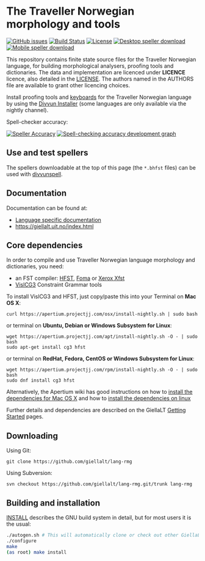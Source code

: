 The Traveller Norwegian morphology and tools
==========================================

[![GitHub issues](https://img.shields.io/github/issues-raw/giellalt/lang-rmg)](https://github.com/giellalt/lang-rmg/issues)
[![Build Status](https://divvun-tc.thetc.se/api/github/v1/repository/giellalt/lang-rmg/main/badge.svg)](https://github.com/giellalt/lang-rmg/actions)
[![License](https://img.shields.io/github/license/giellalt/lang-rmg)](https://github.com/giellalt/lang-rmg/blob/main/LICENSE)
[![Desktop speller download](https://img.shields.io/badge/download%40latest-desktop--bhfst-brightgreen)](https://pahkat.uit.no/main/download/speller-rmg?platform=desktop&channel=nightly)
[![Mobile speller download](https://img.shields.io/badge/download%40latest-mobile--bhfst-brightgreen)](https://pahkat.uit.no/main/download/speller-rmg?platform=mbile&channel=nightly)

This repository contains finite state source files for the Traveller Norwegian language,
for building morphological analysers, proofing tools
and dictionaries. The data and implementation are licenced under __LICENCE__
licence, also detailed in the
[LICENSE](https://github.com/giellalt/lang-rmg/blob/main/LICENSE). The
authors named in the AUTHORS file are available to grant other licencing
choices.

Install proofing tools and [keyboards](https://github.com/giellalt/keyboard-rmg)
for the Traveller Norwegian language by using the [Divvun Installer](http://divvun.no)
(some languages are only available via the nightly channel).

Spell-checker accuracy:

[![Speller
Accuracy](https://img.shields.io/badge/Speller_Accuracy-XX_%25-green.svg)](https://giellalt.github.io/lang-rmg/speller-report.html)
[![Spell-checking accuracy development
graph](https://giellalt.github.io/lang-rmg/speller-report.svg)](https://giellalt.github.io/lang-rmg/speller-report.svg)

Use and test spellers
---------------------

The spellers downloadable at the top of this page (the `*.bhfst` files) can be
used with [divvunspell](https://github.com/divvun/divvunspell).

Documentation
-------------

Documentation can be found at:

- [Language specific documentation](https://giellalt.github.io/lang-rmg/)
-   <https://giellalt.uit.no/index.html>

Core dependencies
-----------------

In order to compile and use Traveller Norwegian language morphology and
dictionaries, you need:

- an FST compiler: [HFST](https://github.com/hfst/hfst), [Foma](https://github.com/mhulden/foma) or [Xerox Xfst](https://web.stanford.edu/~laurik/fsmbook/home.html)
- [VislCG3](https://visl.sdu.dk/svn/visl/tools/vislcg3/trunk) Constraint Grammar tools

To install VislCG3 and HFST, just copy/paste this into your Terminal on **Mac OS X**:

```
curl https://apertium.projectjj.com/osx/install-nightly.sh | sudo bash
```

or terminal on **Ubuntu, Debian or Windows Subsystem for Linux**:

```
wget https://apertium.projectjj.com/apt/install-nightly.sh -O - | sudo bash
sudo apt-get install cg3 hfst
```

or terminal on **RedHat, Fedora, CentOS or Windows Subsystem for Linux**:

```
wget https://apertium.projectjj.com/rpm/install-nightly.sh -O - | sudo bash
sudo dnf install cg3 hfst
```

Alternatively, the Apertium wiki has good instructions on how to [install the dependencies for Mac
OS X](https://wiki.apertium.org/wiki/Apertium_on_Mac_OS_X) and how to [install
the dependencies on
linux](https://wiki.apertium.org/wiki/Installation_of_grammar_libraries)

Further details and dependencies are described on the GiellaLT [Getting Started](https://giellalt.uit.no/infra/GettingStarted.html) pages.

Downloading
-----------

Using Git:
```
git clone https://github.com/giellalt/lang-rmg
```

Using Subversion:
```
svn checkout https://github.com/giellalt/lang-rmg.git/trunk lang-rmg
```

Building and installation
-------------------------

[INSTALL](https://github.com/giellalt/lang-rmg/blob/main/INSTALL)
describes the GNU build system in detail, but for most users it is the usual:

```sh
./autogen.sh # This will automatically clone or check out other GiellaLT dependencies
./configure
make
(as root) make install
```
